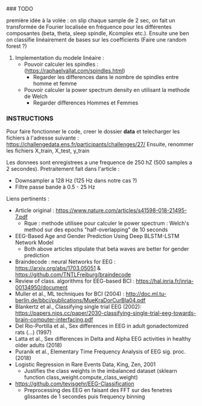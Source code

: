 ### TODO

première idée à la volée : on slip chaque sample de 2 sec, on fait un transformée de Fourier localisée en fréquence pour les différentes composantes (beta, theta, sleep spindle, Kcomplex etc.). Ensuite une ben on classifie linéairement de bases sur les coefficients (Faire une random forest ?)

1) Implementation du modele linéaire : 
    - Pouvoir calculer les spindles : (https://raphaelvallat.com/spindles.html) 
        * Regarder les differences dans le nombre de spindles entre homme et femme
    - Pouvoir calculer la power spectrum density en utilisant la methode de Welch
        * Regarder differences Hommes et Femmes


### INSTRUCTIONS

Pour faire fonctionner le code, creer le dossier **data** et telecharger les fichiers à l'adresse suivante  : 
https://challengedata.ens.fr/participants/challenges/27/
Ensuite, renommer les fichiers X_train, X_test, y_train

Les donnees sont enregistrees a une frequence de 250 hZ (500 samples a 2 secondes). Pretraitement fait dans l'article : 
* Downsampler a 128 Hz (125 Hz dans notre cas ?) 
* Filtre passe bande à 0.5 - 25 Hz

Liens pertinents : 
- Article original : https://www.nature.com/articles/s41598-018-21495-7.pdf
    * Rque : methode utilisee pour calculer le power spectrum : Welch's method sur des epochs "half-overlapping" de 10 seconds 
- EEG-Based Age and Gender Prediction Using Deep BLSTM-LSTM Network Model
    * Both above articles stipulate that beta waves are better for gender prediction
- Braindecode : neural Networks for EEG : https://arxiv.org/abs/1703.05051 & https://github.com/TNTLFreiburg/braindecode
- Review of class. algorithms for EEG-based BCI : https://hal.inria.fr/inria-00134950/document
- Muller et al., ML techniques for BCI (2004) : http://doc.ml.tu-berlin.de/bbci/publications/MueKraDorCurBla04.pdf
- Blankertz et al., Classifying single trial EEG (2002): https://papers.nips.cc/paper/2030-classifying-single-trial-eeg-towards-brain-computer-interfacing.pdf
- Del Rio-Portilla et al., Sex differences in EEG in adult gonadectomized rats (...) (1997)
- Latta et al., Sex differences in Delta and Alpha EEG activities in healthy older adults (2018)
- Puranik et al., Elementary Time Frequency Analysis of EEG sig. proc. (2018) 
- Logistic Regression in Rare Events Data, King, Zen, 2001
    * Justifies the class weights in the imbalanced dataset (sklearn function class_weight.compute_class_weight)
- https://github.com/tevisgehr/EEG-Classification
    * Preprocessing des EEG en faisant des FFT sur des fenetres glissantes de 1 secondes puis frequency binning